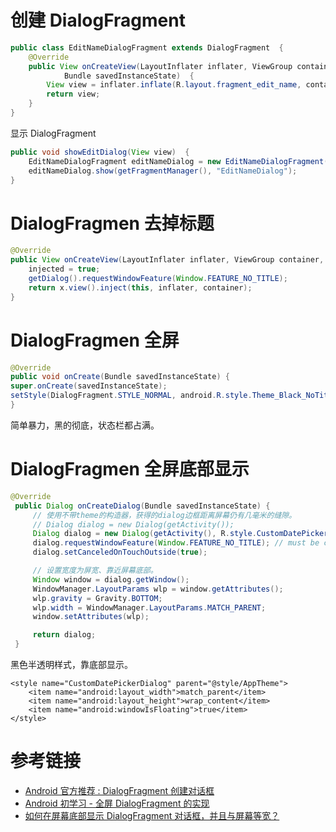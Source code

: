 # 创建 DialogFragment

```java
public class EditNameDialogFragment extends DialogFragment  {  
    @Override  
    public View onCreateView(LayoutInflater inflater, ViewGroup container,  
            Bundle savedInstanceState)  {  
        View view = inflater.inflate(R.layout.fragment_edit_name, container);  
        return view;  
    }  
}
```

显示 DialogFragment

```java
public void showEditDialog(View view)  {  
    EditNameDialogFragment editNameDialog = new EditNameDialogFragment();  
    editNameDialog.show(getFragmentManager(), "EditNameDialog");  
}
```

# DialogFragmen 去掉标题

```java
@Override
public View onCreateView(LayoutInflater inflater, ViewGroup container, Bundle savedInstanceState) {
    injected = true;
    getDialog().requestWindowFeature(Window.FEATURE_NO_TITLE);
    return x.view().inject(this, inflater, container);
}
```

# DialogFragmen 全屏

```java
@Override
public void onCreate(Bundle savedInstanceState) {
super.onCreate(savedInstanceState);
setStyle(DialogFragment.STYLE_NORMAL, android.R.style.Theme_Black_NoTitleBar_Fullscreen);
}
```

简单暴力，黑的彻底，状态栏都占满。

# DialogFragmen 全屏底部显示

```java
@Override
 public Dialog onCreateDialog(Bundle savedInstanceState) {
     // 使用不带theme的构造器，获得的dialog边框距离屏幕仍有几毫米的缝隙。
     // Dialog dialog = new Dialog(getActivity());
     Dialog dialog = new Dialog(getActivity(), R.style.CustomDatePickerDialog);
     dialog.requestWindowFeature(Window.FEATURE_NO_TITLE); // must be called before set content
     dialog.setCanceledOnTouchOutside(true);

     // 设置宽度为屏宽、靠近屏幕底部。
     Window window = dialog.getWindow();
     WindowManager.LayoutParams wlp = window.getAttributes();
     wlp.gravity = Gravity.BOTTOM;
     wlp.width = WindowManager.LayoutParams.MATCH_PARENT;
     window.setAttributes(wlp);

     return dialog;
 }
```

黑色半透明样式，靠底部显示。

```
<style name="CustomDatePickerDialog" parent="@style/AppTheme">
    <item name="android:layout_width">match_parent</item>
    <item name="android:layout_height">wrap_content</item>
    <item name="android:windowIsFloating">true</item>
</style>
```

# 参考链接

- [Android 官方推荐 : DialogFragment 创建对话框](http://blog.csdn.net/lmj623565791/article/details/37815413/)
- [Android 初学习 - 全屏 DialogFragment 的实现](http://blog.csdn.net/cnmilan/article/details/50546906)
- [如何在屏幕底部显示 DialogFragment 对话框，并且与屏幕等宽？](https://segmentfault.com/q/1010000003883964?_ea=407903)
